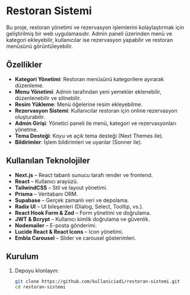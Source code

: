# Restoran Sistemi

Bu proje, restoran yönetimi ve rezervasyon işlemlerini kolaylaştırmak için geliştirilmiş bir web uygulamasıdır. Admin paneli üzerinden menü ve kategori ekleyebilir, kullanıcılar ise rezervasyon yapabilir ve restoran menüsünü görüntüleyebilir.

## Özellikler

- **Kategori Yönetimi**: Restoran menüsünü kategorilere ayırarak düzenleme.
- **Menu Yönetimi**: Admin tarafından yeni yemekler eklenebilir, düzenlenebilir ve silinebilir.
- **Resim Yükleme**: Menü öğelerine resim ekleyebilme.
- **Rezervasyon Sistemi**: Kullanıcılar restoran için online rezervasyon oluşturabilir.
- **Admin Girişi**: Yönetici paneli ile menü, kategori ve rezervasyonları yönetme.
- **Tema Desteği**: Koyu ve açık tema desteği (Next Themes ile).
- **Bildirimler**: İşlem bildirimleri ve uyarılar (Sonner ile).

## Kullanılan Teknolojiler

- **Next.js** – React tabanlı sunucu tarafı render ve frontend.
- **React** – Kullanıcı arayüzü.
- **TailwindCSS** – Stil ve layout yönetimi.
- **Prisma** – Veritabanı ORM.
- **Supabase** – Gerçek zamanlı veri ve depolama.
- **Radix UI** – UI bileşenleri (Dialog, Select, Tooltip, vs.).
- **React Hook Form & Zod** – Form yönetimi ve doğrulama.
- **JWT & Bcrypt** – Kullanıcı kimlik doğrulama ve güvenlik.
- **Nodemailer** – E-posta gönderimi.
- **Lucide React & React Icons** – Icon yönetimi.
- **Embla Carousel** – Slider ve carousel gösterimleri.

## Kurulum

1. Depoyu klonlayın:
   ```bash
   git clone https://github.com/kullaniciadi/restoran-sistemi.git
   cd restoran-sistemi
